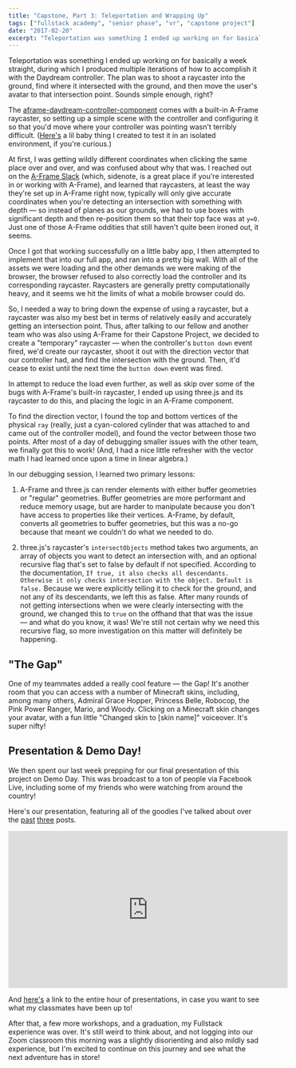 ```yaml
---
title: "Capstone, Part 3: Teleportation and Wrapping Up"
tags: ["fullstack academy", "senior phase", "vr", "capstone project"]
date: "2017-02-20"
excerpt: "Teleportation was something I ended up working on for basically a week straight, during which I produced multiple iterations of how to accomplish it with the Daydream controller. The plan was to shoot a raycaster into the ground, find where it intersected with the ground, and then move the user's avatar to that intersection point. Sounds simple enough, right?"
---
```


Teleportation was something I ended up working on for basically a week straight, during which I produced multiple iterations of how to accomplish it with the Daydream controller. The plan was to shoot a raycaster into the ground, find where it intersected with the ground, and then move the user's avatar to that intersection point. Sounds simple enough, right?

The [aframe-daydream-controller-component](https://github.com/ryanbetts/aframe-daydream-controller-component) comes with a built-in A-Frame raycaster, so setting up a simple scene with the controller and configuring it so that you'd move where your controller was pointing wasn't terribly difficult. ([Here's](https://github.com/bethqiang/aframe-daydream-controller) a lil baby thing I created to test it in an isolated environment, if you're curious.)

At first, I was getting wildly different coordinates when clicking the same place over and over, and was confused about why that was. I reached out on the [A-Frame Slack](https://aframevr-slack.herokuapp.com/) (which, sidenote, is a great place if you're interested in or working with A-Frame), and learned that raycasters, at least the way they're set up in A-Frame right now, typically will only give accurate coordinates when you're detecting an intersection with something with depth — so instead of planes as our grounds, we had to use boxes with significant depth and then re-position them so that their top face was at `y=0`. Just one of those A-Frame oddities that still haven't quite been ironed out, it seems.

Once I got that working successfully on a little baby app, I then attempted to implement that into our full app, and ran into a pretty big wall. With all of the assets we were loading and the other demands we were making of the browser, the browser refused to also correctly load the controller and its corresponding raycaster. Raycasters are generally pretty computationally heavy, and it seems we hit the limits of what a mobile browser could do.

So, I needed a way to bring down the expense of using a raycaster, but a raycaster was also my best bet in terms of relatively easily and accurately getting an intersection point. Thus, after talking to our fellow and another team who was also using A-Frame for their Capstone Project, we decided to create a "temporary" raycaster — when the controller's `button down` event fired, we'd create our raycaster, shoot it out with the direction vector that our controller had, and find the intersection with the ground. Then, it'd cease to exist until the next time the `button down` event was fired.

In attempt to reduce the load even further, as well as skip over some of the bugs with A-Frame's built-in raycaster, I ended up using three.js and its raycaster to do this, and placing the logic in an A-Frame component.

To find the direction vector, I found the top and bottom vertices of the physical `ray` (really, just a cyan-colored cylinder that was attached to and came out of the controller model), and found the vector between those two points. After most of a day of debugging smaller issues with the other team, we finally got this to work! (And, I had a nice little refresher with the vector math I had learned once upon a time in linear algebra.)

In our debugging session, I learned two primary lessons:

1. A-Frame and three.js can render elements with either buffer geometries or "regular" geometries. Buffer geometries are more performant and reduce memory usage, but are harder to manipulate because you don't have access to properties like their vertices. A-Frame, by default, converts all geometries to buffer geometries, but this was a no-go because that meant we couldn't do what we needed to do.

2. three.js's raycaster's `intersectObjects` method takes two arguments, an array of objects you want to detect an intersection with, and an optional recursive flag that's set to false by default if not specified. According to the documentation, `If true, it also checks all descendants. Otherwise it only checks intersection with the object. Default is false.` Because we were explicitly telling it to check for the ground, and not any of its descendants, we left this as false. After many rounds of not getting intersections when we were clearly intersecting with the ground, we changed this to `true` on the offhand that that was the issue — and what do you know, it was! We're still not certain why we need this recursive flag, so more investigation on this matter will definitely be happening.

## "The Gap"

One of my teammates added a really cool feature — the Gap! It's another room that you can access with a number of Minecraft skins, including, among many others, Admiral Grace Hopper, Princess Belle, Robocop, the Pink Power Ranger, Mario, and Woody. Clicking on a Minecraft skin changes your avatar, with a fun little "Changed skin to [skin name]" voiceover. It's super nifty!

## Presentation & Demo Day!

We then spent our last week prepping for our final presentation of this project on Demo Day. This was broadcast to a ton of people via Facebook Live, including some of my friends who were watching from around the country!

Here's our presentation, featuring all of the goodies I've talked about over the [past](/writing/2017-01-30-react-redux-race-conditions-webrtc/) [three](/writing/2017-02-13-capstone-part-2-logging-in-the-chair-link-traversal/) posts.

<iframe width="560" height="315" src="https://www.youtube.com/embed/I5ND_1PI77c" frameborder="0" allow="accelerometer; autoplay; clipboard-write; encrypted-media; gyroscope; picture-in-picture" allowfullscreen></iframe>

<br />

And [here's](https://youtu.be/_M0p3UwNhB8) a link to the entire hour of presentations, in case you want to see what my classmates have been up to!

After that, a few more workshops, and a graduation, my Fullstack experience was over. It's still weird to think about, and not logging into our Zoom classroom this morning was a slightly disorienting and also mildly sad experience, but I'm excited to continue on this journey and see what the next adventure has in store!
